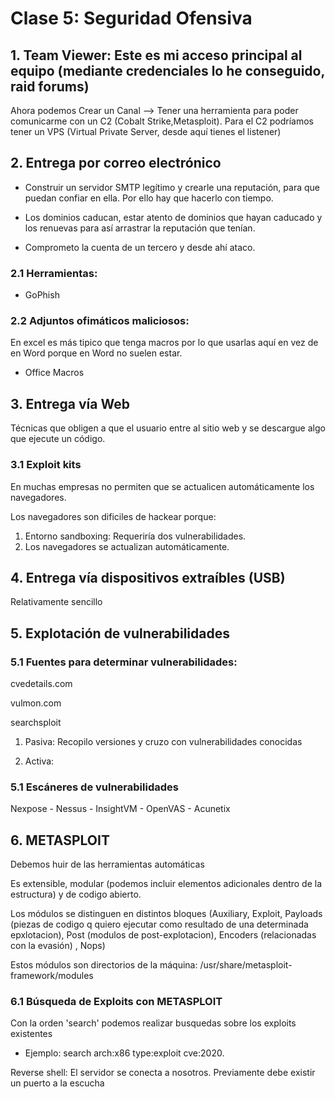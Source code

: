 # Clase 5: Seguridad Ofensiva

## 1. Team Viewer: Este es mi acceso principal al equipo (mediante credenciales lo he conseguido, raid forums)

Ahora podemos Crear un Canal --> Tener una herramienta para poder comunicarme con un C2 (Cobalt Strike,Metasploit). Para el C2 podríamos tener un VPS (Virtual Private Server, desde aquí tienes el listener)

## 2. Entrega por correo electrónico

- Construir un servidor SMTP legítimo y crearle una reputación, para que puedan confiar en ella. Por ello hay que hacerlo con tiempo.
  
- Los dominios caducan, estar atento de dominios que hayan caducado y los renuevas para así arrastrar la reputación que tenían.
  
- Comprometo la cuenta de un tercero y desde ahí ataco.

### 2.1 Herramientas:

- GoPhish

### 2.2 Adjuntos ofimáticos maliciosos:

 En excel es más tipico que tenga macros por lo que usarlas aquí en vez de en Word porque en Word no suelen estar.

- Office Macros

## 3. Entrega vía Web

Técnicas que obligen a que el usuario entre al sitio web y se descargue algo que ejecute un código.

### 3.1 Exploit kits

En muchas empresas no permiten que se actualicen automáticamente los navegadores.

Los navegadores son dificiles de hackear porque:

1. Entorno sandboxing: Requeriría dos vulnerabilidades.
2. Los navegadores se actualizan automáticamente.

## 4. Entrega vía dispositivos extraíbles (USB)

Relativamente sencillo

## 5. Explotación de vulnerabilidades

### 5.1 Fuentes para determinar vulnerabilidades:

cvedetails.com

vulmon.com

searchsploit

1. Pasiva: Recopilo versiones y cruzo con vulnerabilidades conocidas

2. Activa:

### 5.1 Escáneres de vulnerabilidades

Nexpose - Nessus - InsightVM - OpenVAS - Acunetix

## 6. METASPLOIT

Debemos huir de las herramientas automáticas

Es extensible, modular (podemos incluir elementos adicionales dentro de la estructura) y de codigo abierto.

Los módulos se distinguen en distintos bloques (Auxiliary, Exploit, Payloads (piezas de codigo q quiero ejecutar como resultado de una determinada epxlotacion), Post (modulos de post-explotacion), Encoders (relacionadas con la evasión) , Nops)

Estos módulos son directorios de la máquina: /usr/share/metasploit-framework/modules 

### 6.1 Búsqueda de Exploits con METASPLOIT

Con la orden 'search' podemos realizar busquedas sobre los exploits existentes

- Ejemplo: search arch:x86 type:exploit cve:2020.


Reverse shell: El servidor se conecta a nosotros. Previamente debe existir un puerto a la escucha
